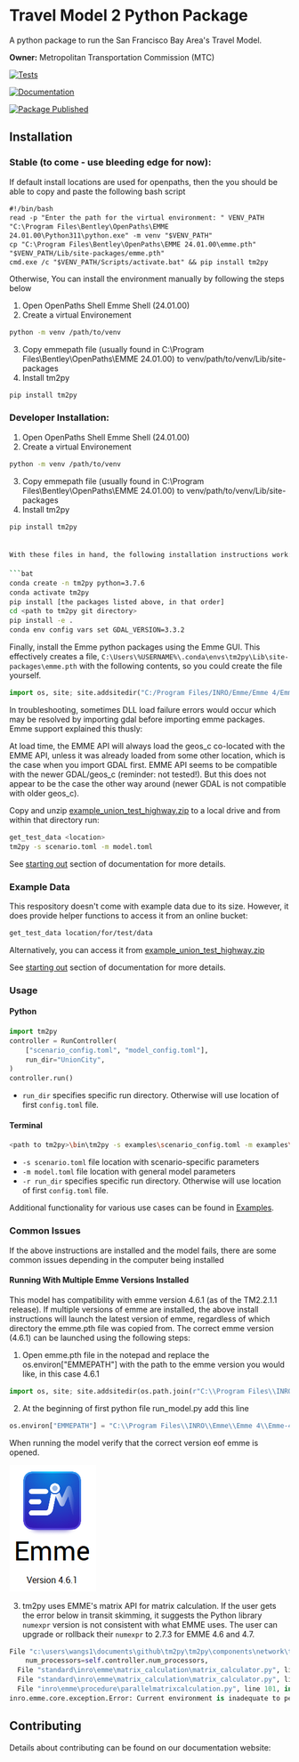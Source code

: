 # Travel Model 2 Python Package

A python package to run the San Francisco Bay Area's Travel Model.

**Owner:** Metropolitan Transportation Commission (MTC)

[![Tests](https://github.com/BayAreaMetro/tm2py/actions/workflows/test.yml/badge.svg?branch=develop)](https://github.com/BayAreaMetro/tm2py/actions/workflows/test.yml)

[![Documentation](https://github.com/BayAreaMetro/tm2py/actions/workflows/docs.yml/badge.svg?branch=develop)](https://github.com/BayAreaMetro/tm2py/actions/workflows/docs.yml)

[![Package Published](https://github.com/BayAreaMetro/tm2py/actions/workflows/publish.yml/badge.svg?branch=develop)](https://github.com/BayAreaMetro/tm2py/actions/workflows/publish.yml)

## Installation

### Stable (to come - use bleeding edge for now):
If default install locations are used for openpaths, then the you should be able to copy and paste the following bash script
```
#!/bin/bash
read -p "Enter the path for the virtual environment: " VENV_PATH
"C:\Program Files\Bentley\OpenPaths\EMME 24.01.00\Python311\python.exe" -m venv "$VENV_PATH"
cp "C:\Program Files\Bentley\OpenPaths\EMME 24.01.00\emme.pth" "$VENV_PATH/Lib/site-packages/emme.pth"
cmd.exe /c "$VENV_PATH/Scripts/activate.bat" && pip install tm2py
```

Otherwise, You can install the environment manually by following the steps below

1) Open OpenPaths Shell Emme Shell (24.01.00)
2) Create a virtual Environement 
```bash
python -m venv /path/to/venv
```
3) Copy emmepath file (usually found in C:\Program Files\Bentley\OpenPaths\EMME 24.01.00) to venv/path/to/venv/Lib/site-packages
4) Install tm2py 
```bash
pip install tm2py
```

### Developer Installation:

1) Open OpenPaths Shell Emme Shell (24.01.00)
2) Create a virtual Environement 
```bash
python -m venv /path/to/venv
```
3) Copy emmepath file (usually found in C:\Program Files\Bentley\OpenPaths\EMME 24.01.00) to venv/path/to/venv/Lib/site-packages
4) Install tm2py 
```bash
pip install tm2py


With these files in hand, the following installation instructions work:

```bat
conda create -n tm2py python=3.7.6
conda activate tm2py
pip install [the packages listed above, in that order]
cd <path to tm2py git directory>
pip install -e .
conda env config vars set GDAL_VERSION=3.3.2
```
Finally, install the Emme python packages using the Emme GUI. This effectively creates a file,
`C:\Users\%USERNAME%\.conda\envs\tm2py\Lib\site-packages\emme.pth` with the following contents, so you could create the file yourself.

```python
import os, site; site.addsitedir("C:/Program Files/INRO/Emme/Emme 4/Emme-4.6.0/Python37/Lib/site-packages")
```

In troubleshooting, sometimes DLL load failure errors would occur which may be resolved by importing gdal before importing emme packages. Emme support explained this thusly:

At load time, the EMME API will always load the geos_c co-located with the EMME API, unless it was already loaded from some other location, which is the case when you import GDAL first. EMME API seems to be compatible with the newer GDAL/geos_c (reminder: not tested!). But this does not appear to be the case the other way around (newer GDAL is not compatible with older geos_c).

Copy and unzip [example_union_test_highway.zip](https://mtcdrive.box.com/s/3entr016e9teq2wt46x1os3fjqylfoge) to a local
drive and from within that directory run:

```sh
get_test_data <location>
tm2py -s scenario.toml -m model.toml
```

See [starting out](http://bayareametro.github.com/tm2py) section of documentation for more details.

### Example Data

This respository doesn't come with example data due to its size. However, it does provide helper functions to access it from an online bucket:

```bash
get_test_data location/for/test/data
```

Alternatively, you can access it from [example_union_test_highway.zip](https://mtcdrive.box.com/s/3entr016e9teq2wt46x1os3fjqylfoge)

See [starting out](http://bayareametro.github.com/tm2py) section of documentation for more details.

### Usage

#### Python

```python
import tm2py
controller = RunController(
    ["scenario_config.toml", "model_config.toml"],
    run_dir="UnionCity",
)
controller.run()
```

- `run_dir` specifies specific run directory. Otherwise will use location of first `config.toml` file.

#### Terminal

```sh
<path to tm2py>\bin\tm2py -s examples\scenario_config.toml -m examples\model.toml [-r <location>]
```

- `-s scenario.toml` file location with scenario-specific parameters
- `-m model.toml` file location with general model parameters
- `-r run_dir` specifies specific run directory. Otherwise will use location of first `config.toml` file.

Additional functionality for various use cases can be found in [Examples](examples).

### Common Issues
If the above instructions are installed and the model fails, there are some common issues depending in the computer being installed 

#### Running With Multiple Emme Versions Installed
This model has compatibility with emme version 4.6.1 (as of the TM2.2.1.1 release). If multiple versions of emme are installed, the above install instructions will launch the latest version of emme, regardless of which directory the emme.pth file was copied from. The correct emme version (4.6.1) can be launched using the following steps:
1) Open emme.pth file in the notepad and replace the os.environ["EMMEPATH"] with the path to the emme version you would like, in this case 4.6.1
```python
import os, site; site.addsitedir(os.path.join(r"C:\\Program Files\\INRO\\Emme\\Emme 4\\Emme-4.6.1", "Python37/Lib/site-packages"))
```
2) At the beginning of first python file run_model.py add this line
```python
os.environ["EMMEPATH"] = "C:\\Program Files\\INRO\\Emme\\Emme 4\\Emme-4.6.1"
```
When running the model verify that the correct version eof emme is opened.


![Correct Emme Version Logo](docs/images/emme_open_46.PNG)

3) tm2py uses EMME's matrix API for matrix calculation. If the user gets the error below in transit skimming, it suggests the Python library `numexpr` version is not consistent with what EMME uses. The user can upgrade or rollback their `numexpr` to 2.7.3 for EMME 4.6 and 4.7.
```python
File "c:\users\wangs1\documents\github\tm2py\tm2py\components\network\transit\transit_skim.py", line 341, in _calc_xfer_wait
    num_processors=self.controller.num_processors,
  File "standard\inro\emme\matrix_calculation\matrix_calculator.py", line 212, in __call__
  File "standard\inro\emme\matrix_calculation\matrix_calculator.py", line 246, in _matrix_calculator
  File "inro\emme\procedure\parallelmatrixcalculation.py", line 101, in __init__
inro.emme.core.exception.Error: Current environment is inadequate to perform a parallel matrix calculation
```

## Contributing

Details about contributing can be found on our documentation website: [](https://bayareametro.github.io/tm2py/contributing)
